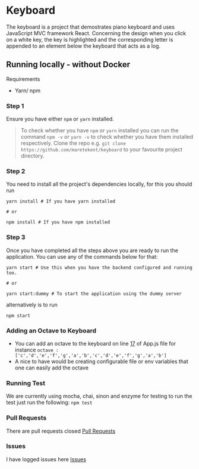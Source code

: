 # Keyboard

The keyboard is a project that demostrates piano keyboard and uses JavaScript MVC framework React. Concerning the design when you click on a white key, the key is highlighted and the corresponding letter is appended to an element below the keyboard that acts as a log.


## Running locally - without Docker
Requirements
* Yarn/ npm

### Step 1
Ensure you have either `npm` or `yarn` installed.
> To check whether you have `npm` or `yarn` installed you can run the command `npm -v` or `yarn -v`
> to check whether you have them installed respectively.
> Clone the repo e.g. `git clone https://github.com/maretekent/keyboard` to your favourite project directory.

### Step 2
You need to install all the project's dependencies locally, for this you should run

```shell script
yarn install # If you have yarn installed

# or

npm install # If you have npm installed
``` 

### Step 3
Once you have completed all the steps above you are ready to run the application.
You can use any of the commands below for that:

```shell script
yarn start # Use this when you have the backend configured and running too.

# or 

yarn start:dummy # To start the application using the dummy server
```

alternatively is to run 

```
npm start
```

### Adding an Octave to Keyboard

- You can add an octave to the keyboard on line [17](https://github.com/maretekent/keyboard/blob/master/src/components/App.js#L17) of App.js file
for instance `octave : ['c','d','e','f','g','a','b','c','d','e','f','g','a','b']`
- A nice to have would be creating configurable file or env variables that one can easily add the octave


### Running Test
We are currently using mocha, chai, sinon and enzyme for testing
to run the test just run the following:
`npm test`

### Pull Requests
There are pull requests closed
[Pull Requests](https://github.com/maretekent/keyboard/pulls?q=is%3Apr+is%3Aclosed)

### Issues
I have logged issues here
[Issues](https://github.com/maretekent/keyboard/issues)


